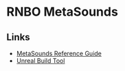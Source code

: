 # RNBO MetaSounds


## Links

* [MetaSounds Reference Guide](https://docs.unrealengine.com/5.2/en-US/metasounds-reference-guide-in-unreal-engine/)
* [Unreal Build Tool](https://docs.unrealengine.com/5.2/en-US/unreal-build-tool-in-unreal-engine/)
